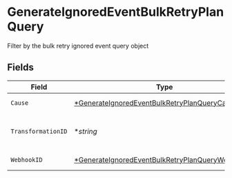 # GenerateIgnoredEventBulkRetryPlanQuery

Filter by the bulk retry ignored event query object


## Fields

| Field                                                                                                                          | Type                                                                                                                           | Required                                                                                                                       | Description                                                                                                                    |
| ------------------------------------------------------------------------------------------------------------------------------ | ------------------------------------------------------------------------------------------------------------------------------ | ------------------------------------------------------------------------------------------------------------------------------ | ------------------------------------------------------------------------------------------------------------------------------ |
| `Cause`                                                                                                                        | [*GenerateIgnoredEventBulkRetryPlanQueryCause](../../models/operations/generateignoredeventbulkretryplanquerycause.md)         | :heavy_minus_sign:                                                                                                             | The cause of the ignored event                                                                                                 |
| `TransformationID`                                                                                                             | **string*                                                                                                                      | :heavy_minus_sign:                                                                                                             | The associated transformation ID (only applicable to the cause `TRANSFORMATION_FAILED`)                                        |
| `WebhookID`                                                                                                                    | [*GenerateIgnoredEventBulkRetryPlanQueryWebhookID](../../models/operations/generateignoredeventbulkretryplanquerywebhookid.md) | :heavy_minus_sign:                                                                                                             | Connection ID of the ignored event                                                                                             |
